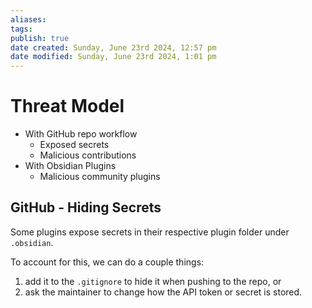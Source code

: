 ```yaml
---
aliases: 
tags: 
publish: true
date created: Sunday, June 23rd 2024, 12:57 pm
date modified: Sunday, June 23rd 2024, 1:01 pm
---
```


# Threat Model
- With GitHub repo workflow
	- Exposed secrets
	- Malicious contributions
- With Obsidian Plugins
	- Malicious community plugins

## GitHub - Hiding Secrets
Some plugins expose secrets in their respective plugin folder under `.obsidian`.  

To account for this, we can do a couple things: 
1) add it to the `.gitignore` to hide it when pushing to the repo, or 
2) ask the maintainer to change how the API token or secret is stored.

